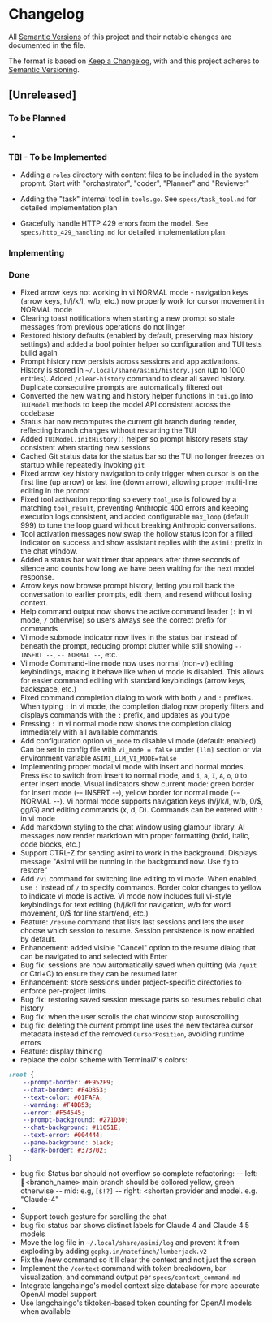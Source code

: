# Changelog

All [Semantic Versions](https://semver.org/spec/v2.0.0.html) of this project and their notable changes are documented in the file. 

The format is based on [Keep a Changelog](https://keepachangelog.com/en/1.1.0/), with 
and this project adheres to [Semantic Versioning](https://semver.org/spec/v2.0.0.html).


## [Unreleased]

### To be Planned
- 

### TBI - To be Implemented
- Adding a `roles` directory with content files to be included in the system propmt. Start with "orchastrator", "coder", "Planner" and "Reviewer"

- Adding the "task" internal tool in `tools.go`. See `specs/task_tool.md` for detailed implementation plan
- Gracefully handle HTTP 429 errors from the model. See `specs/http_429_handling.md` for detailed implementation plan

### Implementing

### Done
- Fixed arrow keys not working in vi NORMAL mode - navigation keys (arrow keys, h/j/k/l, w/b, etc.) now properly work for cursor movement in NORMAL mode
- Clearing toast notifications when starting a new prompt so stale messages from previous operations do not linger
- Restored history  defaults (enabled by default, preserving max history settings) and added a bool pointer helper so configuration and TUI tests build again
- Prompt history now persists across sessions and app activations. History is stored in `~/.local/share/asimi/history.json` (up to 1000 entries). Added `/clear-history` command to clear all saved history. Duplicate consecutive prompts are automatically filtered out
- Converted the new waiting and history helper functions in `tui.go` into `TUIModel` methods to keep the model API consistent across the codebase
- Status bar now recomputes the current git branch during render, reflecting branch changes without restarting the TUI
- Added `TUIModel.initHistory()` helper so prompt history resets stay consistent when starting new sessions
- Cached Git status data for the status bar so the TUI no longer freezes on startup while repeatedly invoking `git`
- Fixed arrow key history navigation to only trigger when cursor is on the first line (up arrow) or last line (down arrow), allowing proper multi-line editing in the prompt
- Fixed tool activation reporting so every `tool_use` is followed by a matching `tool_result`, preventing Anthropic 400 errors and keeping execution logs consistent, and added configurable `max_loop` (default 999) to tune the loop guard without breaking Anthropic conversations.
- Tool activation messages now swap the hollow status icon for a filled indicator on success and show assistant replies with the `Asimi:` prefix in the chat window.
- Added a status bar wait timer that appears after three seconds of silence and counts how long we have been waiting for the next model response.
- Arrow keys now browse prompt history, letting you roll back the conversation to earlier prompts, edit them, and resend without losing context.
- Help command output now shows the active command leader (`:` in vi mode, `/` otherwise) so users always see the correct prefix for commands
- Vi mode submode indicator now lives in the status bar instead of beneath the prompt, reducing prompt clutter while still showing `-- INSERT --`, `-- NORMAL --`, etc.
- Vi mode Command-line mode now uses normal (non-vi) editing keybindings, making it behave like when vi mode is disabled. This allows for easier command editing with standard keybindings (arrow keys, backspace, etc.)
- Fixed command completion dialog to work with both `/` and `:` prefixes. When typing `:` in vi mode, the completion dialog now properly filters and displays commands with the `:` prefix, and updates as you type
- Pressing `:` in vi normal mode now shows the completion dialog immediately with all available commands
- Add configuration option `vi_mode` to disable vi mode (default: enabled). Can be set in config file with `vi_mode = false` under `[llm]` section or via environment variable `ASIMI_LLM_VI_MODE=false`
- Implementing proper modal vi mode with insert and normal modes. Press `Esc` to switch from insert to normal mode, and `i`, `a`, `I`, `A`, `o`, `O` to enter insert mode. Visual indicators show current mode: green border for insert mode (-- INSERT --), yellow border for normal mode (-- NORMAL --). Vi normal mode supports navigation keys (h/j/k/l, w/b, 0/$, gg/G) and editing commands (x, d, D). Commands can be entered with `:` in vi mode
- Add markdown styling to the chat window using glamour library. AI messages now render markdown with proper formatting (bold, italic, code blocks, etc.)
- Support CTRL-Z for sending asimi to work in the background. Displays message "Asimi will be running in the background now. Use `fg` to restore"
- Add `/vi` command for switching line editing to vi mode. When enabled, use `:` instead of `/` to specify commands. Border color changes to yellow to indicate vi mode is active. Vi mode now includes full vi-style keybindings for text editing (h/j/k/l for navigation, w/b for word movement, 0/$ for line start/end, etc.)
- Feature: `/resume` command that lists last sessions and lets the user choose which session to resume. Session persistence is now enabled by default.
- Enhancement: added visible "Cancel" option to the resume dialog that can be navigated to and selected with Enter
- Bug fix: sessions are now automatically saved when quitting (via `/quit` or Ctrl+C) to ensure they can be resumed later
- Enhancement: store sessions under project-specific directories to enforce per-project limits
- Bug fix: restoring saved session message parts so resumes rebuild chat history
- Bug fix: when the user scrolls the chat window stop autoscrolling
- bug fix: deleting the current prompt line uses the new textarea cursor metadata instead of the removed `CursorPosition`, avoiding runtime errors
- Feature: display thinking
- replace the color scheme with Terminal7's colors:

```css
:root {
    --prompt-border: #F952F9;
    --chat-border: #F4DB53;
    --text-color: #01FAFA;
    --warning: #F4DB53;
    --error: #F54545;
    --prompt-background: #271D30;
    --chat-background: #11051E;
    --text-error: #004444;
    --pane-background: black;
    --dark-border: #373702;
}
```

- bug fix: Status bar should not overflow so complete refactoring:
-- left: 🪾<branch_name> main branch should be collored yellow, green otherwise
-- mid: <shorten git status> e.g, `[$!?]`
-- right: <provider status icon><shorten provider and model. e.g. "Claude-4"
- 
- Support touch gesture for scrolling the chat
- bug fix: status bar shows distinct labels for Claude 4 and Claude 4.5 models
- Move the log file in `~/.local/share/asimi/log` and prevent it from exploding by adding `gopkg.in/natefinch/lumberjack.v2`
- Fix the /new command so it'll clear the context and not just the screen
- Implement the `/context` command with token breakdown, bar visualization, and command output per `specs/context_command.md`
- Integrate langchaingo's model context size database for more accurate OpenAI model support
- Use langchaingo's tiktoken-based token counting for OpenAI models when available
